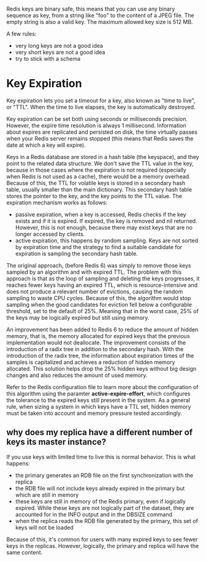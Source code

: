 Redis keys are binary safe, this means that you can use any binary sequence as key, from a string like "foo" to the content of a JPEG file. The empty string is also a valid key. The maximum allowed key size is 512 MB.

A few rules:
- very long keys are not a good idea
- very short keys are not a good idea
- try to stick with a schema

# Key Expiration
Key expiration lets you set a timeout for a key, also known as "time to live", or "TTL". When the time to live elapses, the key is automatically destroyed.

Key expiration can be set both using seconds or milliseconds precision. However, the expire time resolution is always 1 millisecond. Information about expires are replicated and persisted on disk, the time virtually passes when your Redis server remains stopped (this means that Redis saves the date at which a key will expire).

Keys in a Redis database are stored in a hash table (the keyspace), and they point to the related data structure. We don't save the TTL value in the key, because in those cases where the expiration is not required (especially when Redis is not used as a cache), there would be a memory overhead. Because of this, the TTL for volatile keys is stored in a secondary hash table, usually smaller than the main dictionary. This secondary hash table stores the pointer to the key, and the key points to the TTL value. The expiration mechanism works as follows:
- passive expiration, when a key is accessed, Redis checks if the key exists and if it is expired. If expired, the key is removed and nil returned. However, this is not enough, because there may exist keys that are no longer accessed by clients.
- active expiration, this happens by random sampling. Keys are not sorted by expiration time and the strategy to find a suitable candidate for expiration is sampling the secondary hash table.

The original approach, (before Redis 6) was simply to remove those keys sampled by an algorithm and with expired TTL. The problem with this approach is that as the loop of sampling and deleting the keys progresses, it reaches fewer keys having an expired TTL, which is resource-intensive and does not produce a relevant number of evictions, causing the random sampling to waste CPU cycles. Because of this, the algorithm would stop sampling when the good candidates for eviction fell below a configurable threshold, set to the default of 25%. Meaning that in the worst case, 25% of the keys may be logically expired but still using memory.

An improvement has been added to Redis 6 to reduce the amount of hidden memory, that is, the memory allocated for expired keys that the previous implementation would not deallocate. The improvement consists of the introduction of a radix tree in addition to the secondary hash. With the introduction of the radix tree, the information about expiration times of the samples is capitalized and achieves a reduction of hidden memory allocated. This solution helps drop the 25% hidden keys without big design changes and also reduces the amount of used memory.

Refer to the Redis configuration file to learn more about the configuration of this algorithm using the paramter **active-expire-effort**, which configures the tolerance to the expired keys still present in the system. As a general rule, when sizing a system in which keys have a TTL set, hidden memory must be taken into account and memory pressure tested accordingly.

## why does my replica have a different number of keys its master instance?
If you use keys with limited time to live this is normal behavior. This is what happens:
- the primary generates an RDB file on the first synchronization with the replica
- the RDB file will not include keys already expired in the primary but which are still in memory
- these keys are still in memory of the Redis primary, even if logically expired. While these keys are not logically part of the dataset, they are accounted for in the INFO output and in the DBSIZE command
- when the replica reads the RDB file generated by the primary, this set of keys will not be loaded

Because of this, it's common for users with many expired keys to see fewer keys in the replicas. However, logically, the primary and replica will have the same content.